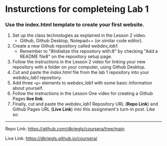 # Insturctions for completeing Lab 1 
### Use the index.html template to create your first website.


1. Set up the class technologies as explained in the Lesson 2 video.
    * Github, Github Desktop, Notepad++ (or similar code editor).
2. Create a new Github repository called *webdev_lab1*.
    * Remember to "8Initialize this repository with:8" by checking "Add a README file8" on the repository setup page.
3. Follow the instructions in the Lesson 2 video for linking your new repository with a folder on 
your computer, using Github Desktop.
4. Cut and paste the *index.html* file from the lab 1 repository into your *webdev_lab1* repository.
5. Add three ```<p>``` elements to *webdev_lab1* with some basic information about yourself.
6. Follow the instructions in the Lesson One video for creating a Github Pages **live link**.
7. Finally, cut and paste the *webdev_lab1* Repository URL (**Repo Link**) and Github Pages URL (**Live Link**)
into this assignment's turn-in post. Like so:

***
Repo Link: https://github.com/dkriegls/coursera/tree/main

Live Link: https://dkriegls.github.io/coursera/
  


